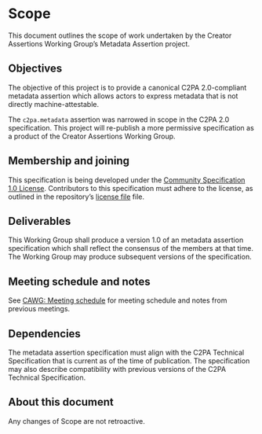 # Scope

This document outlines the scope of work undertaken by the Creator Assertions Working Group’s Metadata Assertion project.

## Objectives

The objective of this project is to provide a canonical C2PA 2.0-compliant metadata assertion which allows actors to express metadata that is not directly machine-attestable.

The `c2pa.metadata` assertion was narrowed in scope in the C2PA 2.0 specification. This project will re-publish a more permissive specification as a product of the Creator Assertions Working Group.

## Membership and joining

This specification is being developed under the [Community Specification 1.0 License](https://github.com/CommunitySpecification/1.0/1._Community_Specification_License-v1.md). Contributors to this specification must adhere to the license, as outlined in the repository’s [license file](/license.md) file.

## Deliverables

This Working Group shall produce a version 1.0 of an metadata assertion specification which shall reflect the consensus of the members at that time. The Working Group may produce subsequent versions of the specification.

## Meeting schedule and notes

See [CAWG: Meeting schedule](https://creator-assertions.github.io/#_meeting_schedule) for meeting schedule and notes from previous meetings.

## Dependencies

The metadata assertion specification must align with the C2PA Technical Specification that is current as of the time of publication. The specification may also describe compatibility with previous versions of the C2PA Technical Specification.

## About this document

Any changes of Scope are not retroactive. 
